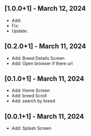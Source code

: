 ## [1.0.0+1] - March 12, 2024
* Add:
* Fix:
* Update:
## [0.2.0+1] - March 11, 2024
* Add: Breed Details Screen
* Add: Open browser if there url
## [0.1.0+1] - March 11, 2024
* Add: Home Screen
* Add: breed Scroll
* Add: search by breed
## [0.0.1+1] - March 11, 2024
* Add: Splash Screen